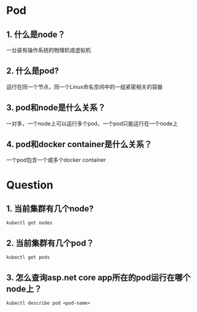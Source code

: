 # Pod

## 1. 什么是node？

一台装有操作系统的物理机或虚拟机

## 2. 什么是pod?

运行在同一个节点，同一个Linux命名空间中的一组紧密相关的容器

## 3. pod和node是什么关系？

一对多，一个node上可以运行多个pod，一个pod只能运行在一个node上

## 4. pod和docker container是什么关系？

一个pod包含一个或多个docker container

# Question

## 1. 当前集群有几个node?

```shell
kubectl get nodes
```

## 2. 当前集群有几个pod？

```shell
kubectl get pods
```

## 3.  怎么查询asp.net core app所在的pod运行在哪个node上？

```shell
kubectl describe pod <pod-name>
```





